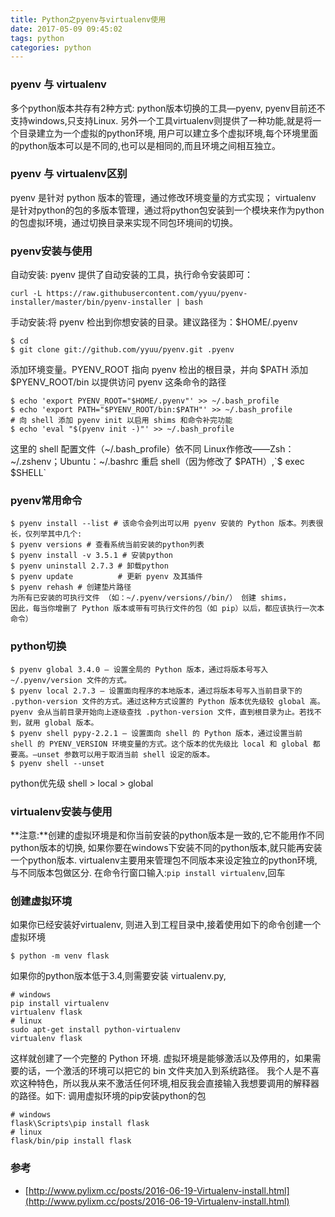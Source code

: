 ```yaml
---
title: Python之pyenv与virtualenv使用
date: 2017-05-09 09:45:02
tags: python
categories: python
---
```

### pyenv 与 virtualenv
多个python版本共存有2种方式:
python版本切换的工具—pyenv, pyenv目前还不支持windows,只支持Linux.
另外一个工具virtualenv则提供了一种功能,就是将一个目录建立为一个虚拟的python环境,
用户可以建立多个虚拟环境,每个环境里面的python版本可以是不同的,也可以是相同的,而且环境之间相互独立。

### pyenv 与 virtualenv区别
pyenv 是针对 python 版本的管理，通过修改环境变量的方式实现；
virtualenv 是针对python的包的多版本管理，通过将python包安装到一个模块来作为python的包虚拟环境，通过切换目录来实现不同包环境间的切换。

### pyenv安装与使用
自动安装: pyenv 提供了自动安装的工具，执行命令安装即可：
```
curl -L https://raw.githubusercontent.com/yyuu/pyenv-installer/master/bin/pyenv-installer | bash
```
手动安装:将 pyenv 检出到你想安装的目录。建议路径为：$HOME/.pyenv
```
$ cd
$ git clone git://github.com/yyuu/pyenv.git .pyenv
```
添加环境变量。PYENV_ROOT 指向 pyenv 检出的根目录，并向 $PATH 添加 $PYENV_ROOT/bin 以提供访问 pyenv 这条命令的路径
```
$ echo 'export PYENV_ROOT="$HOME/.pyenv"' >> ~/.bash_profile
$ echo 'export PATH="$PYENV_ROOT/bin:$PATH"' >> ~/.bash_profile
# 向 shell 添加 pyenv init 以启用 shims 和命令补完功能
$ echo 'eval "$(pyenv init -)"' >> ~/.bash_profile
```
这里的 shell 配置文件（~/.bash_profile）依不同 Linux作修改——Zsh：~/.zshenv；Ubuntu：~/.bashrc 
重启 shell（因为修改了 $PATH）,`$ exec $SHELL`

### pyenv常用命令
```
$ pyenv install --list # 该命令会列出可以用 pyenv 安装的 Python 版本。列表很长，仅列举其中几个:
$ pyenv versions # 查看系统当前安装的python列表
$ pyenv install -v 3.5.1 # 安装python
$ pyenv uninstall 2.7.3 # 卸载python
$ pyenv update          # 更新 pyenv 及其插件
$ pyenv rehash # 创建垫片路径
为所有已安装的可执行文件 （如：~/.pyenv/versions//bin/） 创建 shims，
因此，每当你增删了 Python 版本或带有可执行文件的包（如 pip）以后，都应该执行一次本命令）
```

### python切换
```
$ pyenv global 3.4.0 – 设置全局的 Python 版本，通过将版本号写入 ~/.pyenv/version 文件的方式。
$ pyenv local 2.7.3 – 设置面向程序的本地版本，通过将版本号写入当前目录下的 .python-version 文件的方式。通过这种方式设置的 Python 版本优先级较 global 高。
pyenv 会从当前目录开始向上逐级查找 .python-version 文件，直到根目录为止。若找不到，就用 global 版本。
$ pyenv shell pypy-2.2.1 – 设置面向 shell 的 Python 版本，通过设置当前 shell 的 PYENV_VERSION 环境变量的方式。这个版本的优先级比 local 和 global 都要高。–unset 参数可以用于取消当前 shell 设定的版本。
$ pyenv shell --unset
```
python优先级
shell > local > global

### virtualenv安装与使用
**注意:**创建的虚拟环境是和你当前安装的python版本是一致的,它不能用作不同python版本的切换, 如果你要在windows下安装不同的python版本,就只能再安装一个python版本.
virtualenv主要用来管理包不同版本来设定独立的python环境,与不同版本包做区分.
在命令行窗口输入:`pip install virtualenv`,回车

### 创建虚拟环境
如果你已经安装好virtualenv, 则进入到工程目录中,接着使用如下的命令创建一个虚拟环境
```
$ python -m venv flask
```
如果你的python版本低于3.4,则需要安装 virtualenv.py,
```
# windows
pip install virtualenv
virtualenv flask
# linux
sudo apt-get install python-virtualenv
virtualenv flask
```
这样就创建了一个完整的 Python 环境.
虚拟环境是能够激活以及停用的，如果需要的话，一个激活的环境可以把它的 bin 文件夹加入到系统路径。
我个人是不喜欢这种特色，所以我从来不激活任何环境,相反我会直接输入我想要调用的解释器的路径。如下:
调用虚拟环境的pip安装python的包
```
# windows
flask\Scripts\pip install flask
# linux
flask/bin/pip install flask
```


### 参考
* [http://www.pylixm.cc/posts/2016-06-19-Virtualenv-install.html](http://www.pylixm.cc/posts/2016-06-19-Virtualenv-install.html)
